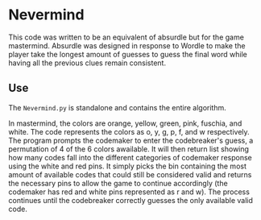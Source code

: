 # Nevermind

This code was written to be an equivalent of absurdle but for the game mastermind. Absurdle was designed in response to Wordle to make the player take the longest amount of guesses to guess the final word while having all the previous clues remain consistent.

## Use

The `Nevermind.py` is standalone and contains the entire algorithm.

In mastermind, the colors are orange, yellow, green, pink, fuschia, and white. The code represents the colors as o, y, g, p, f, and w respectively. The program prompts the codemaker to enter the codebreaker's guess, a permutation of 4 of the 6 colors awailable. It will then return list showing how many codes fall into the different categories of codemaker response using the white and red pins. It simply picks the bin containing the most amount of available codes that could still be considered valid and returns the necessary pins to allow the game to continue accordingly (the codemaker has red and white pins represented as r and w). The process continues until the codebreaker correctly guesses the only available valid code.

